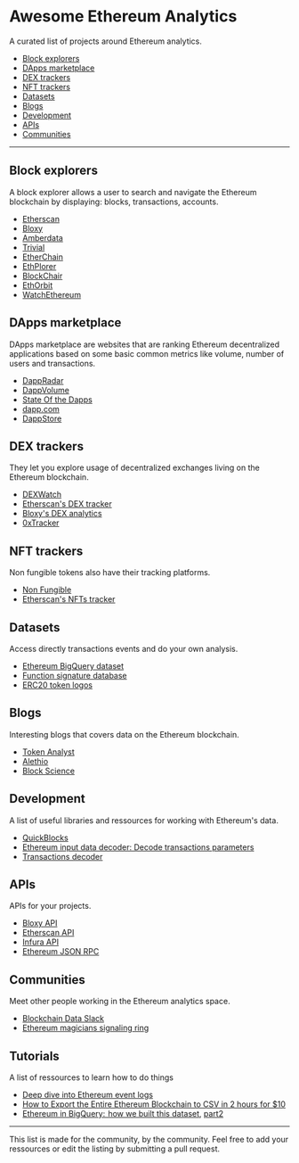 # Awesome Ethereum Analytics

A curated list of projects around Ethereum analytics.

  * [Block explorers](#block-explorers)
  * [DApps marketplace](#dapps-marketplace)
  * [DEX trackers](#dex-trackers)
  * [NFT trackers](#nft-trackers)
  * [Datasets](#datasets)
  * [Blogs](#blogs)
  * [Development](#development)
  * [APIs](#apis)
  * [Communities](#communities)

***

## Block explorers

A block explorer allows a user to search and navigate the Ethereum blockchain by displaying: blocks, transactions, accounts.

- [Etherscan](https://etherscan.io/)
- [Bloxy](https://bloxy.info/)
- [Amberdata](https://amberdata.io/)
- [Trivial](https://trivial.co/)
- [EtherChain](https://www.etherchain.org/)
- [EthPlorer](https://ethplorer.io/)
- [BlockChair](https://blockchair.com/ethereum)
- [EthOrbit](https://explorer.ethorbit.com/#/)
- [WatchEthereum](http://watchethereum.com/)

## DApps marketplace

DApps marketplace are websites that are ranking Ethereum decentralized applications based on some basic common metrics like volume, number of users and transactions.

- [DappRadar](https://dappradar.com/)
- [DappVolume](https://dappvolume.com/)
- [State Of the Dapps](https://www.stateofthedapps.com/)
- [dapp.com](https://www.dapp.com/)
- [DappStore](https://dappstore.link)


## DEX trackers

They let you explore usage of decentralized exchanges living on the Ethereum blockchain.

- [DEXWatch](https://dex.watch)
- [Etherscan's DEX tracker](https://etherscan.io/dextracker)
- [Bloxy's DEX analytics](https://stat.bloxy.info/superset/dashboard/dex/?standalone=true)
- [0xTracker](https://0xtracker.com/)

## NFT trackers

Non fungible tokens also have their tracking platforms.

- [Non Fungible](https://nonfungible.com/)
- [Etherscan's NFTs tracker](https://etherscan.io/tokentxns-nft)


## Datasets

Access directly transactions events and do your own analysis.

- [Ethereum BigQuery dataset](https://cloud.google.com/blog/products/data-analytics/ethereum-bigquery-public-dataset-smart-contract-analytics)
- [Function signature database](https://www.4byte.directory/)
- [ERC20 token logos](https://github.com/TrustWallet/tokens)



## Blogs

Interesting blogs that covers data on the Ethereum blockchain.

- [Token Analyst](https://medium.com/tokenanalyst)
- [Alethio](https://medium.com/@alethioEthstats)
- [Block Science](https://medium.com/block-science)

## Development

A list of useful libraries and ressources for working with Ethereum's data.

- [QuickBlocks](https://github.com/Great-Hill-Corporation/quickBlocks)
- [Ethereum input data decoder: Decode transactions parameters](https://github.com/miguelmota/ethereum-input-data-decoder)
- [Transactions decoder](https://github.com/ConsenSys/abi-decoder)

## APIs

APIs for your projects.

- [Bloxy API](https://bloxy.info/api_methods)
- [Etherscan API](https://etherscan.io/apis)
- [Infura API](https://infura.io/docs)
- [Ethereum JSON RPC](https://github.com/ethereum/wiki/wiki/JSON-RPC)

## Communities

Meet other people working in the Ethereum analytics space.

- [Blockchain Data Slack](https://join.slack.com/t/txdata/shared_invite/enQtNDQxNTE2ODcwNzg0LWI3YWNmMjA2NzU4NmVhZDhkZmQzY2Y3ZjRiMDBlYmQ2OTIyNGQyZjA5MzE0OTczNzFiNmYxYTVhNmJkYmVlNzU)
- [Ethereum magicians signaling ring](https://ethereum-magicians.org/c/working-groups/signaling-ring)

## Tutorials

A list of ressources to learn how to do things

- [Deep dive into Ethereum event logs](https://codeburst.io/deep-dive-into-ethereum-logs-a8d2047c7371)
- [How to Export the Entire Ethereum Blockchain to CSV in 2 hours for $10](https://medium.com/@medvedev1088/how-to-export-the-entire-ethereum-blockchain-to-csv-in-2-hours-for-10-69fef511e9a2)
- [Ethereum in BigQuery:  how we built this dataset](https://cloud.google.com/blog/products/data-analytics/ethereum-bigquery-how-we-built-dataset), [part2](https://medium.com/@medvedev1088/ethereum-in-bigquery-how-we-built-it-part-2-b4426d0ce243)

***

This list is made for the community, by the community. Feel free to add your ressources or edit the listing by submitting a pull request.
